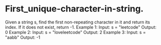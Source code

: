 # First_unique-character-in-string.
Given a string s, find the first non-repeating character in it and return its index. If it does not exist, return -1.  Example 1: Input: s = "leetcode" Output: 0  Example 2: Input: s = "loveleetcode" Output: 2  Example 3: Input: s = "aabb" Output: -1
